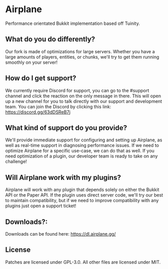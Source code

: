 # Airplane

Performance orientated Bukkit implementation based off Tuinity.

## What do you do differently?
Our fork is made of optimizations for large servers. Whether you have a large amounts of players, entities, or chunks, we'll try to get them running smoothly on your server!

## How do I get support?
We currently require Discord for support, you can go to the #support channel and click the reaction on the only message in there. This will open up a new channel for you to talk directly with our support and development team. You can join the Discord by clicking this link: https://discord.gg/63dDSReB7j

## What kind of support do you provide?
We'll provide immediate support for configuring and setting up Airplane, as well as real-time support in diagnosing performance issues. If we need to optimize Airplane for a specific use-case, we can do that as well. If you need optimization of a plugin, our developer team is ready to take on any challenge!

## Will Airplane work with my plugins?
Airplane will work with any plugin that depends solely on either the Bukkit API or the Paper API. If the plugin uses direct server code, we'll try our best to maintain compatibility, but if we need to improve compatibility with any plugins just open a support ticket!

## Downloads?:
Downloads can be found here:
https://dl.airplane.gg/

## License
Patches are licensed under GPL-3.0.
All other files are licensed under MIT.
